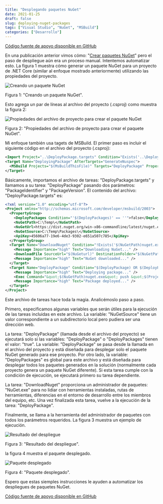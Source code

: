 ```yaml
---
title: "Desplegando paquetes NuGet"
date: 2021-01-25
draft: false
slug: deploying-nuget-packages
tags: ["Visual Studio", "NuGet", "MSBuild"]
categories: ["Desarrollo"]
---
```

[Código fuente de apoyo disponible en GitHub](https://github.com/rsotolongo/RS.Blog.Projects/tree/main/DeployPackages)

En una publicación anterior vimos cómo: "[Crear paquetes NuGet](../create_nuget_packages)" pero el paso de despliegue aún era un proceso manual. Intentemos automatizar esto. La figura 1 muestra cómo generar un paquete NuGet para un proyecto de .NET Core (similar al enfoque mostrado anteriormente) utilizando las propiedades del proyecto.

![Creando un paquete NuGet](/deploying-nuget-packages/01.png)

Figura 1: "Creando un paquete NuGet".

Esto agrega un par de líneas al archivo del proyecto (.csproj) como muestra la figura 2:

![Propiedades del archivo de proyecto para crear el paquete NuGet](/deploying-nuget-packages/02.png)

Figura 2: "Propiedades del archivo de proyecto para crear el paquete NuGet".

Mi enfoque también usa tagets de MSBuild. El primer paso es incluir el siguiente código en el archivo del proyecto (.csproj):

``` XML
<Import Project="..\DeployPackage.targets" Condition="Exists('..\DeployPackage.targets')" />
<Target Name="DeployingPackage" AfterTargets="GenerateNuspec">
  <MSBuild Projects="$(MsBuildThisFile)" Targets="DeployPackage" Properties="PackageIdentifier=$(PackageId);PackageVersion=$(Version);DeployPackage=true" />
</Target>
```

Básicamente, importamos el archivo de tareas: "DeployPackage.targets" y llamamos a su tarea: "DeployPackage" pasando dos parámetros: "PackageIdentifier" y "PackageVersion". El contenido del archivo: "DeployPackage.targets" es:

``` XML
<?xml version="1.0" encoding="utf-8"?>
<Project xmlns="http://schemas.microsoft.com/developer/msbuild/2003">
  <PropertyGroup>
    <DeployPackages Condition="'$(DeployPackages)' == ''">false</DeployPackages>
    <NuGetPath>C:\Temp\</NuGetPath>
    <NuGetUrl>https://dist.nuget.org/win-x86-commandline/latest/nuget.exe</NuGetUrl>
    <NuGetSource>C:\Temp\Packages\</NuGetSource>
    <ApiKey>45606a77-19e6-4de3-9302-e651a507c785</ApiKey>
  </PropertyGroup>
  <Target Name="DownloadNuget" Condition="!Exists('$(NuGetPath)nuget.exe')">
    <Message Importance="high" Text="Downloading NuGet..." />
    <DownloadFile SourceUrl="$(NuGeturl)" DestinationFolder="$(NuGetPath)" />
    <Message Importance="high" Text="NuGet downloaded..." />
  </Target>
  <Target Name="DeployPackage" Condition="$(DeployPackage) OR $(DeployPackages)" DependsOnTargets="DownloadNuget">
    <Message Importance="high" Text="Deploying package..." />
    <Exec Command="&quot;$(NuGetPath)nuget.exe&quot; push &quot;$(ProjectDir)bin\$(Configuration)\$(PackageIdentifier).$(PackageVersion).nupkg&quot; -Source $(NuGetSource) -ApiKey $(ApiKey)" />
    <Message Importance="high" Text="Package deployed..." />
  </Target>
</Project>
```

Este archivo de tareas hace toda la magia. Analicémoslo paso a paso.

Primero, especificamos algunas variables que serán útiles para la ejecución de las tareas incluidas en este archivo. La variable: "NuGetSource" tiene un valor correspondiente a un subdirectorio local pero pudiera ser una dirección web.

La tarea: "DeployPackage" (llamada desde el archivo del proyecto) se ejecutará solo si las variables: "DeployPackage" o "DeployPackages" tienen el valor: "true". La variable: "DeployPackage" se pasa desde la llamada en el archivo del proyecto y está diseñada para desplegar solo el paquete NuGet generado para ese proyecto. Por otro lado, la variable: "DeployPackages" es global para este archivo y está diseñada para desplegar todos los paquetes generados en la solución (normalmente cada proyecto genera un paquete NuGet diferente). Si esta tarea cumple con la condición de ejecución, se ejecutará primero su tarea dependiente.

La tarea: "DownloadNuget" proporciona un administrador de paquetes: "NuGet.exe" para no lidiar con herramientas instaladas, rutas de herramientas, diferencias en el entorno de desarrollo entre los miembros del equipo, etc. Una vez finalizada esta tarea, vuelve a la ejecución de la tarea: "DeployPackage".

Finalmente, se llama a la herramienta del administrador de paquetes con todos los parámetros requeridos. La figura 3 muestra un ejemplo de ejecución.

![Resultado del despliegue](/deploying-nuget-packages/03.png)

Figura 3: "Resultado del despliegue".

la figura 4 muestra el paquete desplegado.

![Paquete desplegado](/deploying-nuget-packages/04.png)

Figura 4: "Paquete desplegado".

Espero que estas siemples instrucciones le ayuden a automatizar los despliegues de paquetes NuGet.

[Código fuente de apoyo disponible en GitHub](https://github.com/rsotolongo/RS.Blog.Projects/tree/main/DeployPackages)

